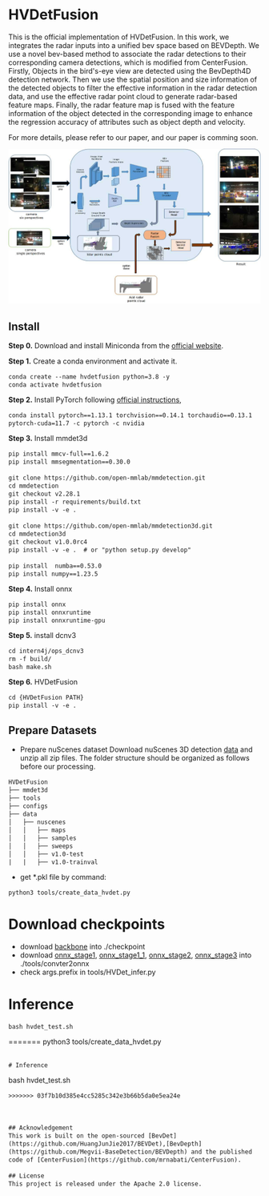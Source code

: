 # HVDetFusion

This is the official implementation of HVDetFusion. In this work, we integrates the radar inputs into a unified bev space based on BEVDepth. We use a novel bev-based method to associate the radar detections to their corresponding camera detections, which is modified from CenterFusion. Firstly, Objects in the bird's-eye view are detected using the BevDepth4D detection network. Then we use the spatial position and size information of the detected objects to filter the effective information in the radar detection data, and use the effective radar point cloud to generate radar-based feature maps. Finally, the radar feature map is fused with the feature information of the object detected in the corresponding image to enhance the regression accuracy of attributes such as object depth and velocity.

For more details, please refer to our paper, and our paper is comming soon.

![image](img/hvdet_process.jpg)
## Install
**Step 0.** Download and install Miniconda from the [official website](https://docs.conda.io/en/latest/miniconda.html).

**Step 1.** Create a conda environment and activate it.
```shell
conda create --name hvdetfusion python=3.8 -y
conda activate hvdetfusion
```

**Step 2.** Install PyTorch following [official instructions](https://pytorch.org/get-started/locally/),
```shell
conda install pytorch==1.13.1 torchvision==0.14.1 torchaudio==0.13.1 pytorch-cuda=11.7 -c pytorch -c nvidia
```

**Step 3.** Install mmdet3d
```shell
pip install mmcv-full==1.6.2
pip install mmsegmentation==0.30.0

git clone https://github.com/open-mmlab/mmdetection.git
cd mmdetection
git checkout v2.28.1  
pip install -r requirements/build.txt
pip install -v -e .

git clone https://github.com/open-mmlab/mmdetection3d.git
cd mmdetection3d
git checkout v1.0.0rc4
pip install -v -e .  # or "python setup.py develop"

pip install  numba==0.53.0
pip install numpy==1.23.5
```

**Step 4.** Install onnx
```
pip install onnx
pip install onnxruntime
pip install onnxruntime-gpu
```

**Step 5.** install dcnv3
```
cd intern4j/ops_dcnv3
rm -f build/
bash make.sh
```

**Step 6.** HVDetFusion
```
cd {HVDetFusion PATH}
pip install -v -e .
```

## Prepare Datasets
- Prepare nuScenes dataset
Download nuScenes 3D detection [data](https://www.nuscenes.org/download) and unzip all zip files.
The folder structure should be organized as follows before our processing.
```
HVDetFusion
├── mmdet3d
├── tools
├── configs
├── data
│   ├── nuscenes
│   │   ├── maps
│   │   ├── samples
│   │   ├── sweeps
│   │   ├── v1.0-test
|   |   ├── v1.0-trainval
```
- get *.pkl file by command:
```
python3 tools/create_data_hvdet.py
```

# Download checkpoints
- download [backbone](https://drive.google.com/file/d/1EKIFO0OhA_m5PFB3PoKBgA-sqUwdypNg/view?usp=sharing) into ./checkpoint
- download [onnx_stage1](https://drive.google.com/file/d/1Axj6HlAZ6hCEkWnqVesRDXjsE_LqSl_b/view?usp=sharing), [onnx_stage1_1](https://drive.google.com/file/d/1U0TqBTz3v-zkgTfyVgCMmrg3Dmo7Fqcy/view?usp=sharing), [onnx_stage2](https://drive.google.com/file/d/17WI0N9lyME1ZSfR4ftG_JcT5yYjkpEMs/view?usp=sharing), [onnx_stage3](https://drive.google.com/file/d/1uv95hDg-KW7Cw0RG8w9NfWGQAdoi0YY0/view?usp=sharing) into ./tools/convter2onnx
- check args.prefix in tools/HVDet_infer.py 

# Inference
```angular2html
bash hvdet_test.sh
```

=======
  python3 tools/create_data_hvdet.py
```

# Inference
```
bash hvdet_test.sh
```
>>>>>>> 03f7b10d385e4cc5285c342e3b66b5da0e5ea24e



## Acknowledgement
This work is built on the open-sourced [BevDet](https://github.com/HuangJunJie2017/BEVDet),[BevDepth](https://github.com/Megvii-BaseDetection/BEVDepth) and the published code of [CenterFusion](https://github.com/mrnabati/CenterFusion).

## License
This project is released under the Apache 2.0 license.

